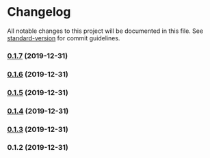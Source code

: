 # Changelog

All notable changes to this project will be documented in this file. See [standard-version](https://github.com/conventional-changelog/standard-version) for commit guidelines.

### [0.1.7](https://github.com/karoletrych/vue-cron-editor/compare/v0.1.6...v0.1.7) (2019-12-31)

### [0.1.6](https://github.com/karoletrych/vue-cron-editor/compare/v0.1.5...v0.1.6) (2019-12-31)

### [0.1.5](https://github.com/karoletrych/vue-cron-editor/compare/v0.1.4...v0.1.5) (2019-12-31)

### [0.1.4](https://github.com/karoletrych/vue-cron-editor/compare/v0.1.3...v0.1.4) (2019-12-31)

### [0.1.3](https://github.com/karoletrych/vue-cron-editor/compare/v0.1.2...v0.1.3) (2019-12-31)

### 0.1.2 (2019-12-31)
